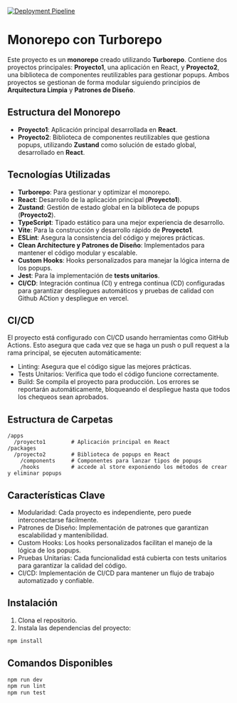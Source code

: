 [![Deployment Pipeline](https://github.com/CesarGarces/monoRepo-turboRepo/actions/workflows/ci.yml/badge.svg)](https://github.com/CesarGarces/monoRepo-turboRepo/actions/workflows/ci.yml)

# Monorepo con Turborepo

Este proyecto es un **monorepo** creado utilizando **Turborepo**. Contiene dos proyectos principales: **Proyecto1**, una aplicación en React, y **Proyecto2**, una biblioteca de componentes reutilizables para gestionar popups. Ambos proyectos se gestionan de forma modular siguiendo principios de **Arquitectura Limpia** y **Patrones de Diseño**.

## Estructura del Monorepo

- **Proyecto1**: Aplicación principal desarrollada en **React**.
- **Proyecto2**: Biblioteca de componentes reutilizables que gestiona popups, utilizando **Zustand** como solución de estado global, desarrollado en **React**.

## Tecnologías Utilizadas

- **Turborepo**: Para gestionar y optimizar el monorepo.
- **React**: Desarrollo de la aplicación principal (**Proyecto1**).
- **Zustand**: Gestión de estado global en la biblioteca de popups (**Proyecto2**).
- **TypeScript**: Tipado estático para una mejor experiencia de desarrollo.
- **Vite**: Para la construcción y desarrollo rápido de **Proyecto1**.
- **ESLint**: Asegura la consistencia del código y mejores prácticas.
- **Clean Architecture y Patrones de Diseño**: Implementados para mantener el código modular y escalable.
- **Custom Hooks**: Hooks personalizados para manejar la lógica interna de los popups.
- **Jest**: Para la implementación de **tests unitarios**.
- **CI/CD**: Integración continua (CI) y entrega continua (CD) configuradas para garantizar despliegues automáticos y pruebas de calidad con Github ACtion y despliegue en vercel.

## CI/CD
El proyecto está configurado con CI/CD usando herramientas como GitHub Actions. Esto asegura que cada vez que se haga un push o pull request a la rama principal, se ejecuten automáticamente:

- Linting: Asegura que el código sigue las mejores prácticas.
- Tests Unitarios: Verifica que todo el código funcione correctamente.
- Build: Se compila el proyecto para producción.
Los errores se reportarán automáticamente, bloqueando el despliegue hasta que todos los chequeos sean aprobados.

## Estructura de Carpetas
```
/apps
  /proyecto1        # Aplicación principal en React
/packages
  /proyecto2        # Biblioteca de popups en React
    /components     # Componentes para lanzar tipos de popups
    /hooks          # accede al store exponiendo los métodos de crear y eliminar popups
```
## Características Clave
- Modularidad: Cada proyecto es independiente, pero puede interconectarse fácilmente.
- Patrones de Diseño: Implementación de patrones que garantizan escalabilidad y mantenibilidad.
- Custom Hooks: Los hooks personalizados facilitan el manejo de la lógica de los popups.
- Pruebas Unitarias: Cada funcionalidad está cubierta con tests unitarios para garantizar la calidad del código.
- CI/CD: Implementación de CI/CD para mantener un flujo de trabajo automatizado y confiable.

## Instalación
1. Clona el repositorio.
2. Instala las dependencias del proyecto:

```bash
npm install
```

## Comandos Disponibles
```bash
npm run dev
npm run lint
npm run test
```